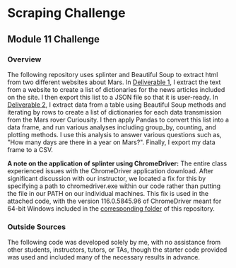 # Scraping Challenge
## Module 11 Challenge

### Overview
The following repository uses splinter and Beautiful Soup to extract html from two different websites about Mars. In [Deliverable 1](part_1_mars_news.ipynb), I extract the text from a website to create a list of dictionaries for the news articles included on the site. I then export this list to a JSON file so that it is user-ready. In [Deliverable 2](part_2_mars_weather.ipynb), I extract data from a table using Beautiful Soup methods and iterating by rows to create a list of dictionaries for each data transmission from the Mars rover Curiousity. I then apply Pandas to convert this list into a data frame, and run various analyses including group_by, counting, and plotting methods. I use this analysis to answer various questions such as, "How many days are there in a year on Mars?". Finally, I export my data frame to a CSV. 

**A note on the application of splinter using ChromeDriver:** The entire class experienced issues with the ChromeDriver application download. After significant discussion with our instructor, we located a fix for this by specifying a path to chromedriver.exe within our code rather than putting the file in our PATH on our individual machines. This fix is used in the attached code, with the version 116.0.5845.96 of ChromeDriver meant for 64-bit Windows included in the [corresponding folder](ChromeDriver) of this repository.

### Outside Sources
The following code was developed solely by me, with no assistance from other students, instructors, tutors, or TAs, though the starter code provided was used and included many of the necessary results in advance.
